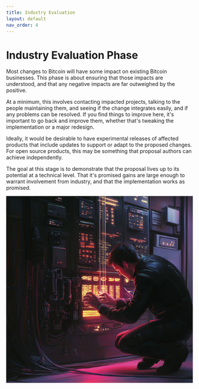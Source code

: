```yaml
---
title: Industry Evaluation
layout: default
nav_order: 4
---
```


# Industry Evaluation Phase

Most changes to Bitcoin will have some impact on existing Bitcoin
businesses. This phase is about ensuring that those impacts are
understood, and that any negative impacts are far outweighed by the
positive.

At a minimum, this involves contacting impacted projects, talking to
the people maintaining them, and seeing if the change integrates easily,
and if any problems can be resolved. If you find things to improve here,
it's important to go back and improve them, whether that's tweaking the
implementation or a major redesign.

Ideally, it would be desirable to have experimental releases of affected
products that include updates to support or adapt to the proposed changes.
For open source products, this may be something that proposal authors can
achieve independently.

The goal at this stage is to demonstrate that the proposal lives up to
its potential at a technical level. That it's promised gains are large
enough to warrant involvement from industry, and that the implementation
works as promised.

![](img/industry.jpg)
